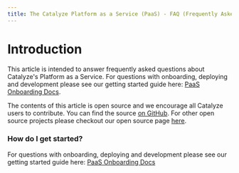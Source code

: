 ```yaml
---
title: The Catalyze Platform as a Service (PaaS) - FAQ (Frequently Asked Questions)
---
```


# Introduction

This article is intended to answer frequently asked questions about Catalyze's Platform as a Service. For questions with onboarding, deploying and development please see our getting started guide here: [PaaS Onboarding Docs](//resources.catalyze.io/paas/getting-started/).

The contents of this article is open source and we encourage all Catalyze users to contribute. You can find the source [on GitHub](//github.com/catalyzeio/paas-faq). For other open source projects please checkout our open source page [here](http://catalyzeio.github.io/).

### How do I get started?

For questions with onboarding, deploying and development please see our getting started guide here: [PaaS Onboarding Docs](https://resources.catalyze.io/paas/getting-started/)